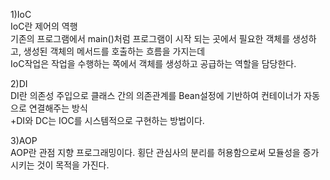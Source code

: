 1)IoC<br>
IoC란 제어의 역행<br>
기존의 프로그램에서 main()처럼 프로그램이 시작 되는 곳에서 필요한 객체를 생성하고, 생성된 객체의 메서드를 호출하는 흐름을 가지는데<br>
IoC작업은 작업을 수행하는 쪽에서 객체를 생성하고 공급하는 역할을 담당한다.

2)DI<br>
DI란
의존성 주입으로 클래스 간의 의존관계를 Bean설정에 기반하여 컨테이너가 자동으로 연결해주는 방식<br>
+DI와 DC는 IOC를 시스템적으로 구현하는 방법이다.

3)AOP<br>
AOP란
관점 지향 프로그래밍이다. 횡단 관심사의 분리를 허용함으로써 모듈성을 증가시키는 것이 목적을 가진다.
